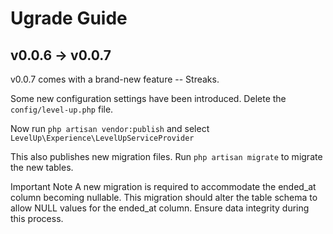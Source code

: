# Ugrade Guide

## v0.0.6 -> v0.0.7

v0.0.7 comes with a brand-new feature -- Streaks.

Some new configuration settings have been introduced. Delete the `config/level-up.php` file.

Now run `php artisan vendor:publish` and select `LevelUp\Experience\LevelUpServiceProvider`

This also publishes new migration files. Run `php artisan migrate` to migrate the new tables.

Important Note
A new migration is required to accommodate the ended_at column becoming nullable. This migration should alter the table schema to allow NULL values for the ended_at column. Ensure data integrity during this process.

